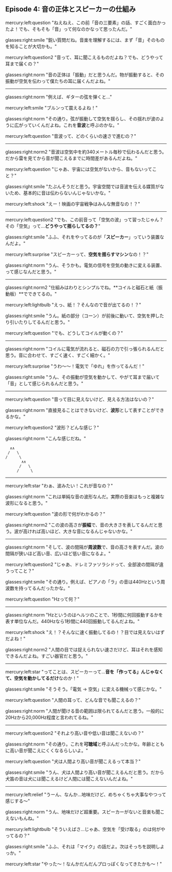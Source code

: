 ## Episode 4: 音の正体とスピーカーの仕組み

mercury:left:question "ねえねえ、この前「音の三要素」の話、すごく面白かったよ！でも、そもそも「音」って何なのかなって思ったんだ。"

glasses:right:smile "鋭い質問だね。音楽を理解するには、まず「音」そのものを知ることが大切かも。"

mercury:left:question2 "音って、耳に聞こえるものだよね？でも、どうやって耳まで届くの？"

glasses:right:norm "音の正体は「振動」だと思うんだ。物が振動すると、その振動が空気を伝わって僕たちの耳に届くんだよね。"

---

glasses:right:norm "例えば、ギターの弦を弾くと..."

mercury:left:smile "ブルンって震えるよね！"

glasses:right:norm "その通り。弦が振動して空気を揺らし、その揺れが波のように広がっていくんだよね。これを**音波**と呼ぶのかな。"

mercury:left:question "音波って、どのくらいの速さで進むの？"

---

glasses:right:norm2 "音波は空気中を約340メートル毎秒で伝わるんだと思う。だから雷を見てから音が聞こえるまでに時間差があるんだよね。"

mercury:left:question "じゃあ、宇宙には空気がないから、音もないってこと？"

glasses:right:smile "たぶんそうだと思う。宇宙空間では音波を伝える媒質がないため、基本的に音は伝わらないんじゃないかな。"

mercury:left:shock "えー！映画の宇宙戦争はみんな無音なの！？"

---

mercury:left:question2 "でも、この前音って「空気の波」って習ったじゃん？その「空気」って…**どうやって揺らしてるの？**"

glasses:right:smile "ふふ、それをやってるのが「**スピーカー**」っていう装置なんだよ。"

mercury:left:surprise "スピーカーって、**空気を揺らすマシン**なの！？"

glasses:right:norm "うん、そうかも。電気の信号を空気の動きに変える装置、って感じなんだと思う。"

---

glasses:right:norm2 "仕組みはわりとシンプルでね。**コイルと磁石と紙（振動板）**でできてるの。"

mercury:left:lightbulb "えっ、紙！？そんなので音が出てるの！？"

glasses:right:smile "うん。紙の部分（コーン）が前後に動いて、空気を押したり引いたりしてるんだと思う。"

mercury:left:question "でも、どうしてコイルが動くの？"

---

glasses:right:norm "コイルに電気が流れると、磁石の力で引っ張られるんだと思う。音に合わせて、すごく速く、すごく細かく。"

mercury:left:surprise "うわ〜〜！電気で「ゆれ」を作ってるんだ！"

glasses:right:smile "うん、その振動が空気を動かして、やがて耳まで届いて「音」として感じられるんだと思う。"

---

mercury:left:question "音って目に見えないけど、見える方法はないの？"

glasses:right:norm "直接見ることはできないけど、**波形**として表すことができるかな。"

mercury:left:question2 "波形？どんな感じ？"

glasses:right:norm "こんな感じだね。"

```
  ∧∧
 /   \
/     \
       ∧∧
      /   \
     /     \
```

---

mercury:left:star "わぁ、波みたい！これが音なの？"

glasses:right:norm "これは単純な音の波形なんだ。実際の音楽はもっと複雑な波形になると思う。"

mercury:left:question "波の形で何がわかるの？"

glasses:right:norm2 "この波の高さが**振幅**で、音の大きさを表してるんだと思う。波が高ければ高いほど、大きな音になるんじゃないかな。"

---

glasses:right:norm "そして、波の間隔が**周波数**で、音の高さを表すんだ。波の間隔が狭いほど高い音、広いほど低い音になるよ。"

mercury:left:question2 "じゃあ、ドレミファソラシドって、全部波の間隔が違うってこと？"

glasses:right:smile "その通り。例えば、ピアノの「ラ」の音は440Hzという周波数を持ってるんだったかな。"

mercury:left:question "Hzって何？"

---

glasses:right:norm "Hzというのはヘルツのことで、1秒間に何回振動するかを表す単位なんだ。440Hzなら1秒間に440回振動してるんだよね。"

mercury:left:shock "え！？そんなに速く振動してるの！？目では見えないはずだよね！"

glasses:right:norm2 "人間の目では捉えられない速さだけど、耳はそれを感知できるんだよね。すごい器官だと思う。"

---

mercury:left:star "ってことは、スピーカーって…**音を「作ってる」んじゃなくて、空気を動かしてるだけ**なのか！"

glasses:right:smile "そうそう。「電気 → 空気」に変える機械って感じかな。"

mercury:left:question "人間の耳って、どんな音でも聞こえるの？"

glasses:right:norm "人間が聞ける音の範囲は限られてるんだと思う。一般的に20Hzから20,000Hz程度と言われてるね。"

---

mercury:left:question2 "それより高い音や低い音は聞こえないの？"

glasses:right:norm "その通り。これを**可聴域**と呼ぶんだったかな。年齢とともに高い音が聞こえにくくなるらしいよ。"

mercury:left:question "犬は人間より高い音が聞こえるって本当？"

glasses:right:smile "うん、犬は人間より高い音が聞こえるんだと思う。だから犬笛の音は犬には聞こえるけど人間には聞こえないんだよね。"

---

mercury:left:relief "うーん、なんか…地味だけど、めちゃくちゃ大事なやつって感じする〜"

glasses:right:norm "うん、地味だけど超重要。スピーカーがないと音楽も聞こえないもんね。"

mercury:left:lightbulb "そういえばさ…じゃあ、空気を「受け取る」のは何がやってるの？"

glasses:right:smile "ふふ、それは「マイク」の話だよ。次はそっちを説明しよっか。"

mercury:left:star "やった〜！なんかだんだんプロっぽくなってきたかも〜！"